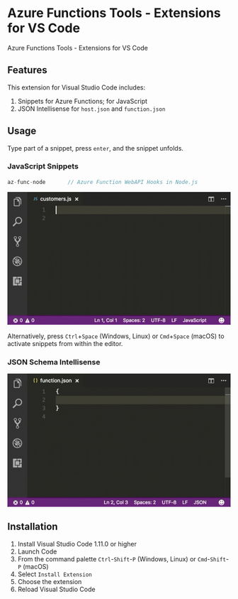 # Azure Functions Tools - Extensions for VS Code
 Azure Functions Tools - Extensions for VS Code

## Features
This extension for Visual Studio Code includes:

1. Snippets for Azure Functions; for JavaScript
2. JSON Intellisense for `host.json` and `function.json`

## Usage
Type part of a snippet, press `enter`, and the snippet unfolds.

### JavaScript Snippets
```javascript
az-func-node       // Azure Function WebAPI Hooks in Node.js
```

![Use Extension](images/use-snippets.gif)

Alternatively, press `Ctrl`+`Space` (Windows, Linux) or `Cmd`+`Space` (macOS) to activate snippets from within the editor.

### JSON Schema Intellisense
![JSON Schema](images/json-schema-function.gif)

## Installation

1. Install Visual Studio Code 1.11.0 or higher
2. Launch Code
3. From the command palette `Ctrl`-`Shift`-`P` (Windows, Linux) or `Cmd`-`Shift`-`P` (macOS)
4. Select `Install Extension`
5. Choose the extension
6. Reload Visual Studio Code
